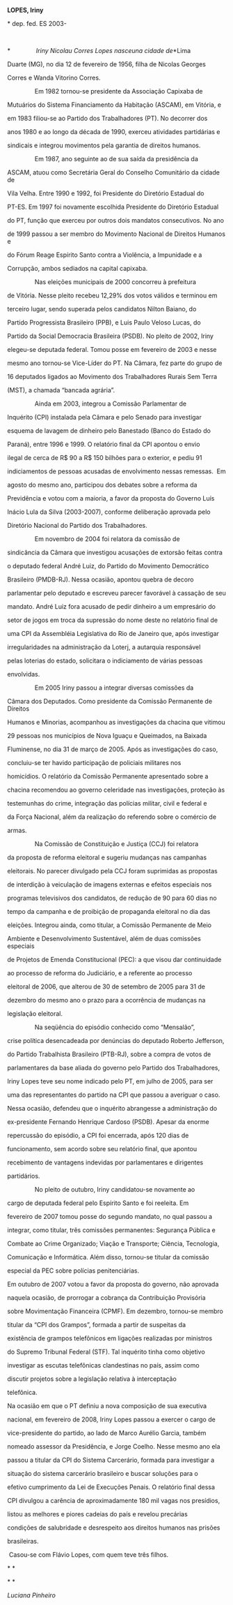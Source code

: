 **LOPES, Iriny**



\* dep. fed. ES 2003-



 



*               **Iriny Nicolau Corres Lopes* nasceu**na cidade de**Lima

Duarte (MG), no dia 12 de fevereiro de 1956, filha de Nicolas Georges

Corres e Wanda Vitorino Corres.



                Em 1982 tornou-se presidente da Associação Capixaba de

Mutuários do Sistema Financiamento da Habitação (ASCAM), em Vitória, e

em 1983 filiou-se ao Partido dos Trabalhadores (PT). No decorrer dos

anos 1980 e ao longo da década de 1990, exerceu atividades partidárias e

sindicais e integrou movimentos pela garantia de direitos humanos.



                Em 1987, ano seguinte ao de sua saída da presidência da

ASCAM, atuou como Secretária Geral do Conselho Comunitário da cidade de

Vila Velha. Entre 1990 e 1992, foi Presidente do Diretório Estadual do

PT-ES. Em 1997 foi novamente escolhida Presidente do Diretório Estadual

do PT, função que exerceu por outros dois mandatos consecutivos. No ano

de 1999 passou a ser membro do Movimento Nacional de Direitos Humanos e

do Fórum Reage Espírito Santo contra a Violência, a Impunidade e a

Corrupção, ambos sediados na capital capixaba.



                Nas eleições municipais de 2000 concorreu à prefeitura

de Vitória. Nesse pleito recebeu 12,29% dos votos válidos e terminou em

terceiro lugar, sendo superada pelos candidatos Nilton Baiano, do

Partido Progressista Brasileiro (PPB), e Luis Paulo Veloso Lucas, do

Partido da Social Democracia Brasileira (PSDB). No pleito de 2002, Iriny

elegeu-se deputada federal. Tomou posse em fevereiro de 2003 e nesse

mesmo ano tornou-se Vice-Líder do PT. Na Câmara, fez parte do grupo de

16 deputados ligados ao Movimento dos Trabalhadores Rurais Sem Terra

(MST), a chamada “bancada agrária”.



                Ainda em 2003, integrou a Comissão Parlamentar de

Inquérito (CPI) instalada pela Câmara e pelo Senado para investigar

esquema de lavagem de dinheiro pelo Banestado (Banco do Estado do

Paraná), entre 1996 e 1999. O relatório final da CPI apontou o envio

ilegal de cerca de R\$ 90 a R\$ 150 bilhões para o exterior, e pediu 91

indiciamentos de pessoas acusadas de envolvimento nessas remessas.  Em

agosto do mesmo ano, participou dos debates sobre a reforma da

Previdência e votou com a maioria, a favor da proposta do Governo Luís

Inácio Lula da Silva (2003-2007), conforme deliberação aprovada pelo

Diretório Nacional do Partido dos Trabalhadores.



                Em novembro de 2004 foi relatora da comissão de

sindicância da Câmara que investigou acusações de extorsão feitas contra

o deputado federal André Luiz, do Partido do Movimento Democrático

Brasileiro (PMDB-RJ). Nessa ocasião, apontou quebra de decoro

parlamentar pelo deputado e escreveu parecer favorável à cassação de seu

mandato. André Luiz fora acusado de pedir dinheiro a um empresário do

setor de jogos em troca da supressão do nome deste no relatório final de

uma CPI da Assembléia Legislativa do Rio de Janeiro que, após investigar

irregularidades na administração da Loterj, a autarquia responsável

pelas loterias do estado, solicitara o indiciamento de várias pessoas

envolvidas.



                Em 2005 Iriny passou a integrar diversas comissões da

Câmara dos Deputados. Como presidente da Comissão Permanente de Direitos

Humanos e Minorias, acompanhou as investigações da chacina que vitimou

29 pessoas nos municípios de Nova Iguaçu e Queimados, na Baixada

Fluminense, no dia 31 de março de 2005. Após as investigações do caso,

concluiu-se ter havido participação de policiais militares nos

homicídios. O relatório da Comissão Permanente apresentado sobre a

chacina recomendou ao governo celeridade nas investigações, proteção às

testemunhas do crime, integração das polícias militar, civil e federal e

da Força Nacional, além da realização do referendo sobre o comércio de

armas.



                Na Comissão de Constituição e Justiça (CCJ) foi relatora

da proposta de reforma eleitoral e sugeriu mudanças nas campanhas

eleitorais. No parecer divulgado pela CCJ foram suprimidas as propostas

de interdição à veiculação de imagens externas e efeitos especiais nos

programas televisivos dos candidatos, de redução de 90 para 60 dias no

tempo da campanha e de proibição de propaganda eleitoral no dia das

eleições. Integrou ainda, como titular, a Comissão Permanente de Meio

Ambiente e Desenvolvimento Sustentável, além de duas comissões especiais

de Projetos de Emenda Constitucional (PEC): a que visou dar continuidade

ao processo de reforma do Judiciário, e a referente ao processo

eleitoral de 2006, que alterou de 30 de setembro de 2005 para 31 de

dezembro do mesmo ano o prazo para a ocorrência de mudanças na

legislação eleitoral.



                Na seqüência do episódio conhecido como “Mensalão”,

crise política desencadeada por denúncias do deputado Roberto Jefferson,

do Partido Trabalhista Brasileiro (PTB-RJ), sobre a compra de votos de

parlamentares da base aliada do governo pelo Partido dos Trabalhadores,

Iriny Lopes teve seu nome indicado pelo PT, em julho de 2005, para ser

uma das representantes do partido na CPI que passou a averiguar o caso.

Nessa ocasião, defendeu que o inquérito abrangesse a administração do

ex-presidente Fernando Henrique Cardoso (PSDB). Apesar da enorme

repercussão do episódio, a CPI foi encerrada, após 120 dias de

funcionamento, sem acordo sobre seu relatório final, que apontou

recebimento de vantagens indevidas por parlamentares e dirigentes

partidários.



                No pleito de outubro, Iriny candidatou-se novamente ao

cargo de deputada federal pelo Espírito Santo e foi reeleita. Em

fevereiro de 2007 tomou posse do segundo mandato, no qual passou a

integrar, como titular, três comissões permanentes: Segurança Pública e

Combate ao Crime Organizado; Viação e Transporte; Ciência, Tecnologia,

Comunicação e Informática. Além disso, tornou-se titular da comissão

especial da PEC sobre polícias penitenciárias.



Em outubro de 2007 votou a favor da proposta do governo, não aprovada

naquela ocasião, de prorrogar a cobrança da Contribuição Provisória

sobre Movimentação Financeira (CPMF). Em dezembro, tornou-se membro

titular da “CPI dos Grampos”, formada a partir de suspeitas da

existência de grampos telefônicos em ligações realizadas por ministros

do Supremo Tribunal Federal (STF). Tal inquérito tinha como objetivo

investigar as escutas telefônicas clandestinas no país, assim como

discutir projetos sobre a legislação relativa à interceptação

telefônica.



Na ocasião em que o PT definiu a nova composição de sua executiva

nacional, em fevereiro de 2008, Iriny Lopes passou a exercer o cargo de

vice-presidente do partido, ao lado de Marco Aurélio Garcia, também

nomeado assessor da Presidência, e Jorge Coelho. Nesse mesmo ano ela

passou a titular da CPI do Sistema Carcerário, formada para investigar a

situação do sistema carcerário brasileiro e buscar soluções para o

efetivo cumprimento da Lei de Execuções Penais. O relatório final dessa

CPI divulgou a carência de aproximadamente 180 mil vagas nos presídios,

listou as melhores e piores cadeias do país e revelou precárias

condições de salubridade e desrespeito aos direitos humanos nas prisões

brasileiras.



 Casou-se com Flávio Lopes, com quem teve três filhos.



* *



* *



*Luciana Pinheiro*



 



